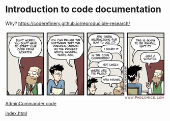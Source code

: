 # Introduction to code documentation

Why? <https://coderefinery.github.io/reproducible-research/>

![research_comic_phd.gif](../images/research_comic_phd.gif)
[AdminCommander code](AdminCommander.html)

[index.html](pdoc__datastructure_tools%2Findex.html)